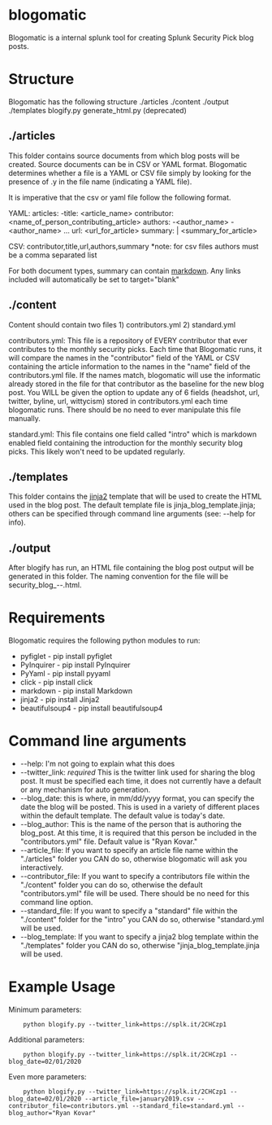 # blogomatic
Blogomatic is a internal splunk tool for creating Splunk Security Pick blog posts.

# Structure
Blogomatic has the following structure
./articles
./content
./output
./templates
blogify.py
generate_html.py (deprecated)

## ./articles
This folder contains source documents from which blog posts will be created. Source documents can be in CSV or YAML format. Blogomatic determines whether a file is a YAML or CSV file simply by looking for the presence of .y in the file name (indicating a YAML file).

It is imperative that the csv or yaml file follow the following format.

YAML:
articles:
-title: <article_name>
 contributor: <name_of_person_contributing_article>
 authors: 
 -<author_name>
 -<author_name>
 ...
 url: <url_for_article>
 summary: |
 <summary_for_article>
 
CSV:
contributor,title,url,authors,summary
*note: for csv files authors must be a comma separated list

For both document types, summary can contain [markdown](https://daringfireball.net/projects/markdown/syntax#link). Any links included will automatically be set to target="blank"

## ./content
Content should contain two files 1) contributors.yml 2) standard.yml

contributors.yml:
This file is a repository of EVERY contributor that ever contributes to the monthly security picks. Each time that Blogomatic runs, it will compare the names in the "contributor" field of the YAML or CSV containing the article information to the names in the "name" field of the contributors.yml file. If the names match, blogomatic will use the informatic already stored in the file for that contributor as the baseline for the new blog post. You WILL be given the option to update any of 6 fields (headshot, url, twitter, byline, url, wittycism) stored in contributors.yml each time blogomatic runs. There should be no need to ever manipulate this file manually.

standard.yml:
This file contains one field called "intro" which is markdown enabled field containing the introduction for the monthly security blog picks. This likely won't need to be updated regularly.

## ./templates
This folder contains the [jinja2](https://jinja.palletsprojects.com/en/2.10.x/) template that will be used to create the HTML used in the blog post. The default template file is jinja_blog_template.jinja; others can be specified through command line arguments (see: --help for info).

## ./output
After blogify has run, an HTML file containing the blog post output will be generated in this folder. The naming convention for the file will be security_blog_<month>-<day>-<year>.html.
  
# Requirements
Blogomatic requires the following python modules to run:
* pyfiglet - pip install pyfiglet
* PyInquirer - pip install PyInquirer
* PyYaml - pip install pyyaml
* click - pip install click
* markdown - pip install Markdown
* jinja2 - pip install Jinja2
* beautifulsoup4 - pip install beautifulsoup4

# Command line arguments
* --help: I'm not going to explain what this does
* --twitter_link: *required* This is the twitter link used for sharing the blog post. It must be specified each time, it does not currently have a default or any mechanism for auto generation.
* --blog_date: this is where, in mm/dd/yyyy format, you can specify the date the blog will be posted. This is used in a variety of different places within the default template. The default value is today's date.
* --blog_author: This is the name of the person that is authoring the blog_post. At this time, it is required that this person be included in the "contributors.yml" file. Default value is "Ryan Kovar."
* --article_file: If you want to specify an article file name within the "./articles" folder you CAN do so, otherwise blogomatic will ask you interactively.
* --contributor_file: If you want to specify a contributors file within the "./content" folder you can do so, otherwise the default "contributors.yml" file will be used. There should be no need for this command line option.
* --standard_file: If you want to specify a "standard" file within the "./content" folder for the "intro" you CAN do so, otherwise "standard.yml will be used.
* --blog_template: If you want to specify a jinja2 blog template within the "./templates" folder you CAN do so, otherwise "jinja_blog_template.jinja will be used.

# Example Usage
Minimum parameters:
```
    python blogify.py --twitter_link=https://splk.it/2CHCzp1
```
Additional parameters:
```
    python blogify.py --twitter_link=https://splk.it/2CHCzp1 --blog_date=02/01/2020
```
Even more parameters:
```
    python blogify.py --twitter_link=https://splk.it/2CHCzp1 --blog_date=02/01/2020 --article_file=january2019.csv --contributor_file=contributors.yml --standard_file=standard.yml --blog_author="Ryan Kovar"
```

